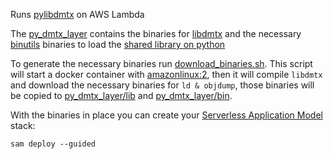 Runs [pylibdmtx](https://pypi.org/project/pylibdmtx/) on AWS Lambda

The [py_dmtx_layer](./py_dmtx_layer) contains the binaries for [libdmtx](https://github.com/dmtx/libdmtx) and the necessary [binutils](https://www.gnu.org/software/binutils/) binaries to load the [shared library on python](https://github.com/python/cpython/blob/7f88aeadc19b1d3ece4723efb240e6d6753570b9/Lib/ctypes/util.py#L327)

To generate the necessary binaries run [download_binaries.sh](./download_binaries.sh). This script will start a docker container with [amazonlinux:2](https://hub.docker.com/_/amazonlinux), then it will compile `libdmtx` and download the necessary binaries for `ld & objdump`, those binaries will be copied to [py_dmtx_layer/lib](./py_dmtx_layer/lib) and [py_dmtx_layer/bin](./py_dmtx_layer/bin).

With the binaries in place you can create your [Serverless Application Model](https://docs.aws.amazon.com/serverless-application-model/latest/developerguide/serverless-getting-started.html) stack:
```
sam deploy --guided
```